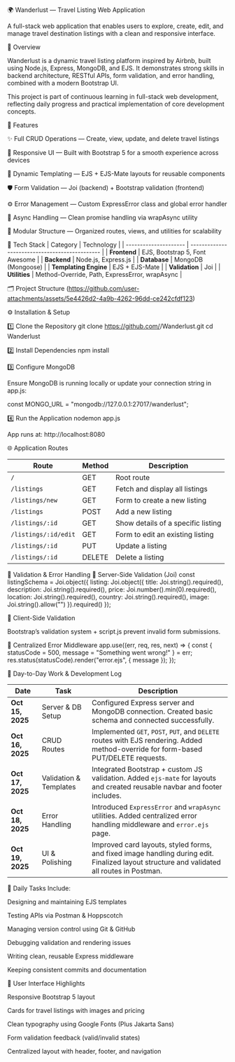 🌍 Wanderlust — Travel Listing Web Application

A full-stack web application that enables users to explore, create, edit, and manage travel destination listings with a clean and responsive interface.

🧭 Overview

Wanderlust is a dynamic travel listing platform inspired by Airbnb, built using Node.js, Express, MongoDB, and EJS.
It demonstrates strong skills in backend architecture, RESTful APIs, form validation, and error handling, combined with a modern Bootstrap UI.

This project is part of continuous learning in full-stack web development, reflecting daily progress and practical implementation of core development concepts.

🚀 Features

✨ Full CRUD Operations — Create, view, update, and delete travel listings

💅 Responsive UI — Built with Bootstrap 5 for a smooth experience across devices

🧩 Dynamic Templating — EJS + EJS-Mate layouts for reusable components

🛡️ Form Validation — Joi (backend) + Bootstrap validation (frontend)

⚙️ Error Management — Custom ExpressError class and global error handler

🔄 Async Handling — Clean promise handling via wrapAsync utility

🧠 Modular Structure — Organized routes, views, and utilities for scalability


🧱 Tech Stack
| Category              | Technology                                     |
| --------------------- | ---------------------------------------------- |
| **Frontend**          | EJS, Bootstrap 5, Font Awesome                 |
| **Backend**           | Node.js, Express.js                            |
| **Database**          | MongoDB (Mongoose)                             |
| **Templating Engine** | EJS + EJS-Mate                                 |
| **Validation**        | Joi                                            |
| **Utilities**         | Method-Override, Path, ExpressError, wrapAsync |


🗂️ Project Structure
(https://github.com/user-attachments/assets/5e4426d2-4a9b-4262-96dd-ce242cfdf123)

⚙️ Installation & Setup

1️⃣ Clone the Repository
git clone https://github.com/<your-username>/Wanderlust.git
cd Wanderlust

2️⃣ Install Dependencies
npm install

3️⃣ Configure MongoDB

Ensure MongoDB is running locally or update your connection string in app.js:

const MONGO_URL = "mongodb://127.0.0.1:27017/wanderlust";

4️⃣ Run the Application
nodemon app.js


App runs at: http://localhost:8080

🌐 Application Routes

| Route                | Method | Description                        |
| -------------------- | ------ | ---------------------------------- |
| `/`                  | GET    | Root route                         |
| `/listings`          | GET    | Fetch and display all listings     |
| `/listings/new`      | GET    | Form to create a new listing       |
| `/listings`          | POST   | Add a new listing                  |
| `/listings/:id`      | GET    | Show details of a specific listing |
| `/listings/:id/edit` | GET    | Form to edit an existing listing   |
| `/listings/:id`      | PUT    | Update a listing                   |
| `/listings/:id`      | DELETE | Delete a listing                   |


🧠 Validation & Error Handling
🔸 Server-Side Validation (Joi)
const listingSchema = Joi.object({
  listing: Joi.object({
    title: Joi.string().required(),
    description: Joi.string().required(),
    price: Joi.number().min(0).required(),
    location: Joi.string().required(),
    country: Joi.string().required(),
    image: Joi.string().allow("")
  }).required()
});

🔸 Client-Side Validation

Bootstrap’s validation system + script.js prevent invalid form submissions.

🔸 Centralized Error Middleware
app.use((err, req, res, next) => {
  const { statusCode = 500, message = "Something went wrong!" } = err;
  res.status(statusCode).render("error.ejs", { message });
});


📆 Day-to-Day Work & Development Log

| Date             | Task                   | Description                                                                                                                                |
| ---------------- | ---------------------- | ------------------------------------------------------------------------------------------------------------------------------------------ |
| **Oct 15, 2025** | Server & DB Setup      | Configured Express server and MongoDB connection. Created basic schema and connected successfully.                                         |
| **Oct 16, 2025** | CRUD Routes            | Implemented `GET`, `POST`, `PUT`, and `DELETE` routes with EJS rendering. Added method-override for form-based PUT/DELETE requests.        |
| **Oct 17, 2025** | Validation & Templates | Integrated Bootstrap + custom JS validation. Added `ejs-mate` for layouts and created reusable navbar and footer includes.                 |
| **Oct 18, 2025** | Error Handling         | Introduced `ExpressError` and `wrapAsync` utilities. Added centralized error handling middleware and `error.ejs` page.                     |
| **Oct 19, 2025** | UI & Polishing         | Improved card layouts, styled forms, and fixed image handling during edit. Finalized layout structure and validated all routes in Postman. |


🧩 Daily Tasks Include:

Designing and maintaining EJS templates

Testing APIs via Postman & Hoppscotch

Managing version control using Git & GitHub

Debugging validation and rendering issues

Writing clean, reusable Express middleware

Keeping consistent commits and documentation

🎨 User Interface Highlights

Responsive Bootstrap 5 layout

Cards for travel listings with images and pricing

Clean typography using Google Fonts (Plus Jakarta Sans)

Form validation feedback (valid/invalid states)

Centralized layout with header, footer, and navigation
